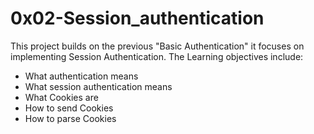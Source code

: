 # 0x02-Session_authentication
This project builds on the previous "Basic Authentication" it focuses on implementing Session Authentication. The Learning objectives include:
* What authentication means
* What session authentication means
* What Cookies are
* How to send Cookies
* How to parse Cookies

